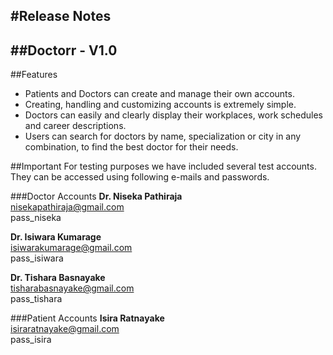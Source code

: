 #Release Notes
-----------------------------
##Doctorr - V1.0
-----------------------------
##Features
- Patients and Doctors can create and manage their own accounts.
- Creating, handling and customizing accounts is extremely simple.
- Doctors can easily and clearly display their workplaces, work schedules and career descriptions.
- Users can search for doctors by name, specialization or city in any combination, to find the best doctor for their needs.

##Important
For testing purposes we have included several test accounts. They can be accessed using following e-mails and passwords.

###Doctor Accounts
**Dr. Niseka Pathiraja**<br/>
nisekapathiraja@gmail.com<br/>
pass_niseka

**Dr. Isiwara Kumarage**<br/>
isiwarakumarage@gmail.com<br/>
pass_isiwara

**Dr. Tishara Basnayake**<br/>
tisharabasnayake@gmail.com<br/>
pass_tishara

###Patient Accounts
**Isira Ratnayake**<br/>
isiraratnayake@gmail.com<br/>
pass_isira
